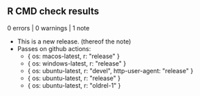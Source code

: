 ## R CMD check results

0 errors | 0 warnings | 1 note

* This is a new release. (thereof the note)
* Passes on github actions:
    - { os: macos-latest, r: "release" }
    - { os: windows-latest, r: "release" }
    - { os: ubuntu-latest, r: "devel", http-user-agent: "release" }
    - { os: ubuntu-latest, r: "release" }
    - { os: ubuntu-latest, r: "oldrel-1" }
